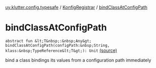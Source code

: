 [uy.klutter.config.typesafe](../index.md) / [KonfigRegistrar](index.md) / [bindClassAtConfigPath](.)


# bindClassAtConfigPath

`abstract fun &lt;T&nbsp;:&nbsp;Any&gt; bindClassAtConfigPath(configPath:&nbsp;String, klass:&nbsp;TypeReference&lt;T&gt;): Unit` [(source)](https://github.com/kohesive/klutter/blob/master/config-typesafe-jdk6/src/main/kotlin/uy/klutter/config/typesafe/InjektConfig.kt#L69)

bind a class bindings its values from a configuration path immediately



